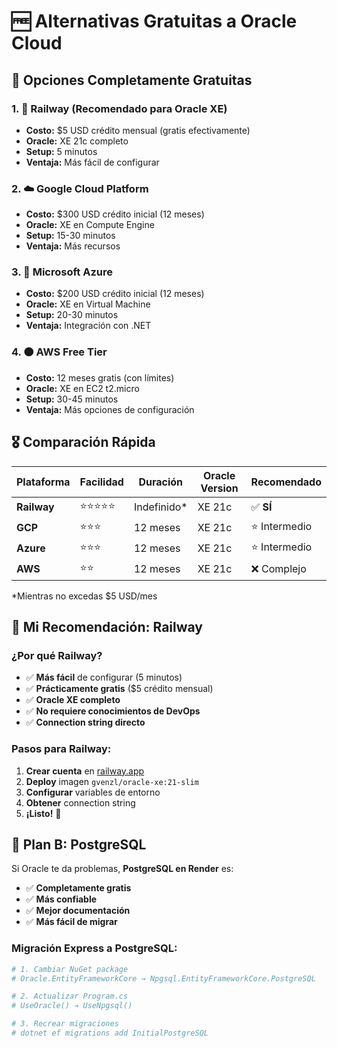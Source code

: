 # 🆓 Alternativas Gratuitas a Oracle Cloud

## 🎯 **Opciones Completamente Gratuitas**

### **1. 🚀 Railway (Recomendado para Oracle XE)**
- **Costo:** $5 USD crédito mensual (gratis efectivamente)
- **Oracle:** XE 21c completo
- **Setup:** 5 minutos
- **Ventaja:** Más fácil de configurar

### **2. ☁️ Google Cloud Platform**
- **Costo:** $300 USD crédito inicial (12 meses)
- **Oracle:** XE en Compute Engine
- **Setup:** 15-30 minutos
- **Ventaja:** Más recursos

### **3. 🔵 Microsoft Azure**
- **Costo:** $200 USD crédito inicial (12 meses)
- **Oracle:** XE en Virtual Machine
- **Setup:** 20-30 minutos
- **Ventaja:** Integración con .NET

### **4. 🟠 AWS Free Tier**
- **Costo:** 12 meses gratis (con límites)
- **Oracle:** XE en EC2 t2.micro
- **Setup:** 30-45 minutos
- **Ventaja:** Más opciones de configuración

## 🎖️ **Comparación Rápida**

| Plataforma | Facilidad | Duración | Oracle Version | Recomendado |
|------------|-----------|----------|----------------|-------------|
| **Railway** | ⭐⭐⭐⭐⭐ | Indefinido* | XE 21c | ✅ **SÍ** |
| **GCP** | ⭐⭐⭐ | 12 meses | XE 21c | ⭐ Intermedio |
| **Azure** | ⭐⭐⭐ | 12 meses | XE 21c | ⭐ Intermedio |
| **AWS** | ⭐⭐ | 12 meses | XE 21c | ❌ Complejo |

*Mientras no excedas $5 USD/mes

## 🚀 **Mi Recomendación: Railway**

### **¿Por qué Railway?**
- ✅ **Más fácil** de configurar (5 minutos)
- ✅ **Prácticamente gratis** ($5 crédito mensual)
- ✅ **Oracle XE completo**
- ✅ **No requiere conocimientos de DevOps**
- ✅ **Connection string directo**

### **Pasos para Railway:**
1. **Crear cuenta** en [railway.app](https://railway.app)
2. **Deploy** imagen `gvenzl/oracle-xe:21-slim`
3. **Configurar** variables de entorno
4. **Obtener** connection string
5. **¡Listo!** 🎉

## 🔄 **Plan B: PostgreSQL**
Si Oracle te da problemas, **PostgreSQL en Render** es:
- ✅ **Completamente gratis**
- ✅ **Más confiable**
- ✅ **Mejor documentación**
- ✅ **Más fácil de migrar**

### **Migración Express a PostgreSQL:**
```bash
# 1. Cambiar NuGet package
# Oracle.EntityFrameworkCore → Npgsql.EntityFrameworkCore.PostgreSQL

# 2. Actualizar Program.cs
# UseOracle() → UseNpgsql()

# 3. Recrear migraciones
# dotnet ef migrations add InitialPostgreSQL
``` 